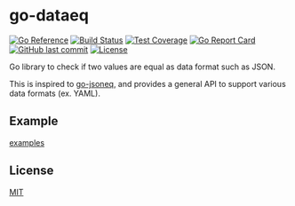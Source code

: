 # go-dataeq

[![Go Reference](https://pkg.go.dev/badge/github.com/suzuki-shunsuke/go-dataeq/v2/dataeq.svg)](https://pkg.go.dev/github.com/suzuki-shunsuke/go-dataeq/v2/dataeq)
[![Build Status](https://cloud.drone.io/api/badges/suzuki-shunsuke/go-dataeq/status.svg)](https://cloud.drone.io/suzuki-shunsuke/go-dataeq)
[![Test Coverage](https://api.codeclimate.com/v1/badges/ac6ec801bd05db18cd53/test_coverage)](https://codeclimate.com/github/suzuki-shunsuke/go-dataeq/test_coverage)
[![Go Report Card](https://goreportcard.com/badge/github.com/suzuki-shunsuke/go-dataeq)](https://goreportcard.com/report/github.com/suzuki-shunsuke/go-dataeq)
[![GitHub last commit](https://img.shields.io/github/last-commit/suzuki-shunsuke/go-dataeq.svg)](https://github.com/suzuki-shunsuke/go-dataeq)
[![License](http://img.shields.io/badge/license-mit-blue.svg?style=flat-square)](https://raw.githubusercontent.com/suzuki-shunsuke/go-dataeq/master/LICENSE)

Go library to check if two values are equal as data format such as JSON.

This is inspired to [go-jsoneq](https://github.com/suzuki-shunsuke/go-jsoneq), and provides a general API to support various data formats (ex. YAML).

## Example

[examples](dataeq/example_test.go)

## License

[MIT](LICENSE)
